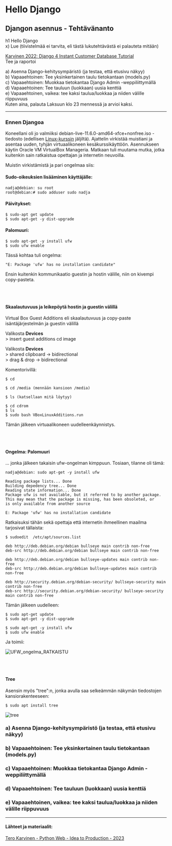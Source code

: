 # Hello Django
## Djangon asennus - Tehtävänanto  

h1 Hello Django  
x) Lue (tiivistelmää ei tarvita, eli tästä lukutehtävästä ei palauteta mitään)  

[Karvinen 2022: Django 4 Instant Customer Database Tutorial](https://terokarvinen.com/2022/django-instant-crm-tutorial/)  
Tee ja raportoi  

a) Asenna Django-kehitysympäristö (ja testaa, että etusivu näkyy)  
b) Vapaaehtoinen: Tee yksinkertainen taulu tietokantaan (models.py)  
c) Vapaaehtoinen: Muokkaa tietokantaa Django Admin -weppiliittymällä  
d) Vapaaehtoinen: Tee tauluun (luokkaan) uusia kenttiä  
e) Vapaaehtoinen, vaikea: tee kaksi taulua/luokkaa ja niiden välille riippuvuus  
Kuten aina, palauta Laksuun klo 23 mennessä ja arvioi kaksi.  

---

### Ennen Djangoa
Koneellani oli jo valmiiksi debian-live-11.6.0-amd64-xfce+nonfree.iso -tiedosto (edellisen [Linux-kurssin](https://github.com/LiljestromNadja/DebianLinux/blob/main/h1_InstallingDebian.md) jäljiltä). 
Ajattelin virkistää muistiani ja asentaa uuden, tyhjän virtuaalikoneen kesäkurssikäyttöön. Asennukseen käytin  Oracle VM VirtualBox Manageria. 
Matkaan tuli muutama mutka, jotka kuitenkin sain ratkaistua opettajan ja internetin neuvoilla. 

Muistin virkistämistä ja pari ongelmaa siis: 


 #### Sudo-oikeuksien lisääminen käyttäjälle:  

    nadja@debian: su root
    root@debian:# sudo adduser sudo nadja

#### Päivitykset:  

    $ sudo-apt get update 
    $ sudo apt-get -y dist-upgrade  


#### Palomuuri:  

    $ sudo apt-get -y install ufw  
    $ sudo ufw enable
    
Tässä kohtaa tuli ongelma:

    "E: Package 'ufw' has no installation candidate"
    
Ensin kuitenkin kommunikaatio guestin ja hostin välille, niin on kivempi copy-pasteta. 
    
<br><br>

#### Skaalautuvuus ja leikepöytä hostin ja guestin välillä 

Virtual Box Guest Additions eli skaalautuvuus ja copy-paste isäntäjärjestelmän ja guestin välillä

Valikosta **Devices**    
    > insert guest additions cd image


Valikosta **Devices**  
    > shared clipboard -> bidirectional  
	  > drag & drop -> bidirectional
	


Komentorivillä:  
    
    $ cd
    
    $ cd /media (mennään kansioon /media)
    
    $ ls (katsellaan mitä löytyy)
    
    $ cd cdrom
    $ ls
    $ sudo bash VBoxLinuxAdditions.run 

	
	
Tämän jälkeen virtuaalikoneen uudelleenkäynnistys. 

<br><br>

#### Ongelma: Palomuuri 

... jonka jälkeen takaisin ufw-ongelman kimppuun. Tosiaan, tilanne oli tämä:   


    nadja@debian: sudo apt-get -y install ufw

    Reading package lists... Done
    Building depedency tree... Done
    Reading state information... Done
    Package ufw is not available, but it referred to by another package.
    This may mean that the package is missing, has been obsoleted, or 
    is only available from another source 

    E: Package 'ufw' has no installation candidate 
    



Ratkaisuksi tähän sekä opettaja että internetin ihmeellinen maailma tarjosivat tällaista:  

    $ sudoedit  /etc/apt/sources.list

    deb http://deb.debian.org/debian bullseye main contrib non-free
    deb-src http://deb.debian.org/debian bullseye main contrib non-free

    deb http://deb.debian.org/debian bullseye-updates main contrib non-free
    deb-src http://deb.debian.org/debian bullseye-updates main contrib non-free

    deb http://security.debian.org/debian-security/ bullseye-security main contrib non-free
    deb-src http://security.debian.org/debian-security/ bullseye-security main contrib non-free


Tämän jälkeen uudelleen:   

    $ sudo apt-get update
    $ sudo apt-get -y dist-upgrade  

    $ sudo apt-get -y install ufw  
    $ sudo ufw enable
    
    
Ja toimii: 


![UFW_ongelma_RATKAISTU](https://github.com/LiljestromNadja/Django_course/assets/118609353/d54ce6f2-29ad-434f-ba80-ab0aa389b72a)


<br><br>
#### Tree 

Asensin myös "tree":n, jonka avulla saa selkeämmän näkymän tiedostojen kansiorakenteeseen:  

    $ sudo apt install tree
    
 ![tree](https://github.com/LiljestromNadja/Django_course/assets/118609353/6e41d959-9a7e-40e4-bcef-237e8c499031)


### a) Asenna Django-kehitysympäristö (ja testaa, että etusivu näkyy)  

### b) Vapaaehtoinen: Tee yksinkertainen taulu tietokantaan (models.py)  




### c) Vapaaehtoinen: Muokkaa tietokantaa Django Admin -weppiliittymällä  

### d) Vapaaehtoinen: Tee tauluun (luokkaan) uusia kenttiä  

### e) Vapaaehtoinen, vaikea: tee kaksi taulua/luokkaa ja niiden välille riippuvuus 





---
    
#### Lähteet ja materiaalit:  

[Tero Karvinen - Python Web - Idea to Production - 2023](https://terokarvinen.com/2023/python-web-idea-to-production/)
